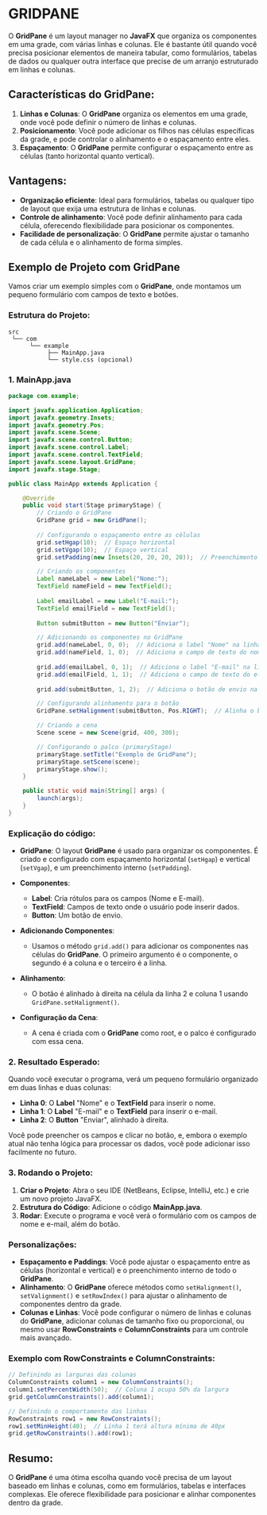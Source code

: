 # GRIDPANE
O **GridPane** é um layout manager no **JavaFX** que organiza os componentes em uma grade, com várias linhas e colunas. Ele é bastante útil quando você precisa posicionar elementos de maneira tabular, como formulários, tabelas de dados ou qualquer outra interface que precise de um arranjo estruturado em linhas e colunas.

## Características do **GridPane**:
1. **Linhas e Colunas**: O **GridPane** organiza os elementos em uma grade, onde você pode definir o número de linhas e colunas.
2. **Posicionamento**: Você pode adicionar os filhos nas células específicas da grade, e pode controlar o alinhamento e o espaçamento entre eles.
3. **Espaçamento**: O **GridPane** permite configurar o espaçamento entre as células (tanto horizontal quanto vertical).

## Vantagens:
- **Organização eficiente**: Ideal para formulários, tabelas ou qualquer tipo de layout que exija uma estrutura de linhas e colunas.
- **Controle de alinhamento**: Você pode definir alinhamento para cada célula, oferecendo flexibilidade para posicionar os componentes.
- **Facilidade de personalização**: O **GridPane** permite ajustar o tamanho de cada célula e o alinhamento de forma simples.

## Exemplo de Projeto com **GridPane**
Vamos criar um exemplo simples com o **GridPane**, onde montamos um pequeno formulário com campos de texto e botões.

### Estrutura do Projeto:

```
src
 └── com
      └── example
           ├── MainApp.java
           └── style.css (opcional)
```

### 1. **MainApp.java**
```java
package com.example;

import javafx.application.Application;
import javafx.geometry.Insets;
import javafx.geometry.Pos;
import javafx.scene.Scene;
import javafx.scene.control.Button;
import javafx.scene.control.Label;
import javafx.scene.control.TextField;
import javafx.scene.layout.GridPane;
import javafx.stage.Stage;

public class MainApp extends Application {

    @Override
    public void start(Stage primaryStage) {
        // Criando o GridPane
        GridPane grid = new GridPane();
        
        // Configurando o espaçamento entre as células
        grid.setHgap(10);  // Espaço horizontal
        grid.setVgap(10);  // Espaço vertical
        grid.setPadding(new Insets(20, 20, 20, 20));  // Preenchimento interno da grade

        // Criando os componentes
        Label nameLabel = new Label("Nome:");
        TextField nameField = new TextField();
        
        Label emailLabel = new Label("E-mail:");
        TextField emailField = new TextField();
        
        Button submitButton = new Button("Enviar");

        // Adicionando os componentes no GridPane
        grid.add(nameLabel, 0, 0);  // Adiciona o label "Nome" na linha 0, coluna 0
        grid.add(nameField, 1, 0);  // Adiciona o campo de texto do nome na linha 0, coluna 1
        
        grid.add(emailLabel, 0, 1);  // Adiciona o label "E-mail" na linha 1, coluna 0
        grid.add(emailField, 1, 1);  // Adiciona o campo de texto do e-mail na linha 1, coluna 1
        
        grid.add(submitButton, 1, 2);  // Adiciona o botão de envio na linha 2, coluna 1

        // Configurando alinhamento para o botão
        GridPane.setHalignment(submitButton, Pos.RIGHT);  // Alinha o botão à direita da célula

        // Criando a cena
        Scene scene = new Scene(grid, 400, 300);

        // Configurando o palco (primaryStage)
        primaryStage.setTitle("Exemplo de GridPane");
        primaryStage.setScene(scene);
        primaryStage.show();
    }

    public static void main(String[] args) {
        launch(args);
    }
}
```

### Explicação do código:
- **GridPane**: O layout **GridPane** é usado para organizar os componentes. É criado e configurado com espaçamento horizontal (`setHgap`) e vertical (`setVgap`), e um preenchimento interno (`setPadding`).
  
- **Componentes**:
  - **Label**: Cria rótulos para os campos (Nome e E-mail).
  - **TextField**: Campos de texto onde o usuário pode inserir dados.
  - **Button**: Um botão de envio.

- **Adicionando Componentes**:
  - Usamos o método `grid.add()` para adicionar os componentes nas células do **GridPane**. O primeiro argumento é o componente, o segundo é a coluna e o terceiro é a linha.
  
- **Alinhamento**:
  - O botão é alinhado à direita na célula da linha 2 e coluna 1 usando `GridPane.setHalignment()`.
  
- **Configuração da Cena**:
  - A cena é criada com o **GridPane** como root, e o palco é configurado com essa cena.

### 2. **Resultado Esperado**:
Quando você executar o programa, verá um pequeno formulário organizado em duas linhas e duas colunas:

- **Linha 0**: O **Label** "Nome" e o **TextField** para inserir o nome.
- **Linha 1**: O **Label** "E-mail" e o **TextField** para inserir o e-mail.
- **Linha 2**: O **Button** "Enviar", alinhado à direita.

Você pode preencher os campos e clicar no botão, e, embora o exemplo atual não tenha lógica para processar os dados, você pode adicionar isso facilmente no futuro.

### 3. **Rodando o Projeto**:
1. **Criar o Projeto**: Abra o seu IDE (NetBeans, Eclipse, IntelliJ, etc.) e crie um novo projeto JavaFX.
2. **Estrutura do Código**: Adicione o código **MainApp.java**.
3. **Rodar**: Execute o programa e você verá o formulário com os campos de nome e e-mail, além do botão.

### Personalizações:
- **Espaçamento e Paddings**: Você pode ajustar o espaçamento entre as células (horizontal e vertical) e o preenchimento interno de todo o **GridPane**.
- **Alinhamento**: O **GridPane** oferece métodos como `setHalignment()`, `setValignment()` e `setRowIndex()` para ajustar o alinhamento de componentes dentro da grade.
- **Colunas e Linhas**: Você pode configurar o número de linhas e colunas do **GridPane**, adicionar colunas de tamanho fixo ou proporcional, ou mesmo usar **RowConstraints** e **ColumnConstraints** para um controle mais avançado.

### Exemplo com **RowConstraints** e **ColumnConstraints**:
```java
// Definindo as larguras das colunas
ColumnConstraints column1 = new ColumnConstraints();
column1.setPercentWidth(50);  // Coluna 1 ocupa 50% da largura
grid.getColumnConstraints().add(column1);

// Definindo o comportamento das linhas
RowConstraints row1 = new RowConstraints();
row1.setMinHeight(40);  // Linha 1 terá altura mínima de 40px
grid.getRowConstraints().add(row1);
```

## Resumo:
O **GridPane** é uma ótima escolha quando você precisa de um layout baseado em linhas e colunas, como em formulários, tabelas e interfaces complexas. Ele oferece flexibilidade para posicionar e alinhar componentes dentro da grade.
